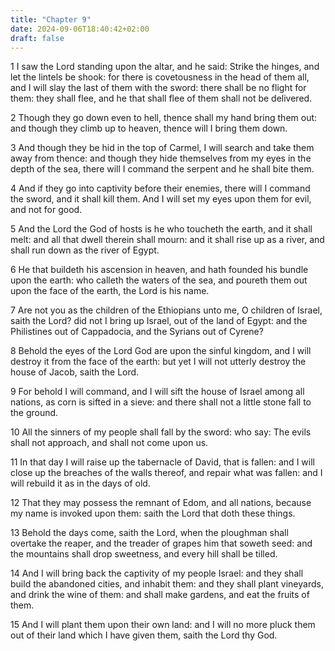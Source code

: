 ```yaml
---
title: "Chapter 9"
date: 2024-09-06T18:40:42+02:00
draft: false
---
```




1 I saw the Lord standing upon the altar, and he said: Strike the hinges, and let the lintels be shook: for there is covetousness in the head of them all, and I will slay the last of them with the sword: there shall be no flight for them: they shall flee, and he that shall flee of them shall not be delivered.

2 Though they go down even to hell, thence shall my hand bring them out: and though they climb up to heaven, thence will I bring them down.

3 And though they be hid in the top of Carmel, I will search and take them away from thence: and though they hide themselves from my eyes in the depth of the sea, there will I command the serpent and he shall bite them.

4 And if they go into captivity before their enemies, there will I command the sword, and it shall kill them. And I will set my eyes upon them for evil, and not for good.

5 And the Lord the God of hosts is he who toucheth the earth, and it shall melt: and all that dwell therein shall mourn: and it shall rise up as a river, and shall run down as the river of Egypt.

6 He that buildeth his ascension in heaven, and hath founded his bundle upon the earth: who calleth the waters of the sea, and poureth them out upon the face of the earth, the Lord is his name.

7 Are not you as the children of the Ethiopians unto me, O children of Israel, saith the Lord? did not I bring up Israel, out of the land of Egypt: and the Philistines out of Cappadocia, and the Syrians out of Cyrene?

8 Behold the eyes of the Lord God are upon the sinful kingdom, and I will destroy it from the face of the earth: but yet I will not utterly destroy the house of Jacob, saith the Lord.

9 For behold I will command, and I will sift the house of Israel among all nations, as corn is sifted in a sieve: and there shall not a little stone fall to the ground.

10 All the sinners of my people shall fall by the sword: who say: The evils shall not approach, and shall not come upon us.

11 In that day I will raise up the tabernacle of David, that is fallen: and I will close up the breaches of the walls thereof, and repair what was fallen: and I will rebuild it as in the days of old.

12 That they may possess the remnant of Edom, and all nations, because my name is invoked upon them: saith the Lord that doth these things.

13 Behold the days come, saith the Lord, when the ploughman shall overtake the reaper, and the treader of grapes him that soweth seed: and the mountains shall drop sweetness, and every hill shall be tilled.

14 And I will bring back the captivity of my people Israel: and they shall build the abandoned cities, and inhabit them: and they shall plant vineyards, and drink the wine of them: and shall make gardens, and eat the fruits of them. 

15 And I will plant them upon their own land: and I will no more pluck them out of their land which I have given them, saith the Lord thy God.

